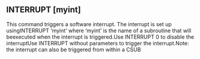 ## INTERRUPT [myint]

This command triggers a software interrupt. The interrupt is set up usingINTERRUPT ‘myint’ where ‘myint’ is the name of a subroutine that will beexecuted when the interrupt is triggered.Use INTERRUPT 0 to disable the interruptUse INTERRUPT without parameters to trigger the interrupt.Note: the interrupt can also be triggered from within a CSUB